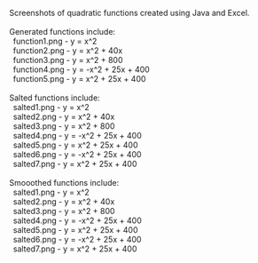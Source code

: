 Screenshots of quadratic functions created using Java and Excel. <br />
<br />
Generated functions include: <br />
&ensp;function1.png - y = x^2 <br />
&ensp;function2.png - y = x^2 + 40x <br />
&ensp;function3.png - y = x^2 + 800 <br />
&ensp;function4.png - y = -x^2 + 25x + 400 <br />
&ensp;function5.png - y = x^2 + 25x + 400 <br />
<br />
Salted functions include: <br />
&ensp;salted1.png - y = x^2 <br />
&ensp;salted2.png - y = x^2 + 40x <br />
&ensp;salted3.png - y = x^2 + 800 <br />
&ensp;salted4.png - y = -x^2 + 25x + 400 <br />
&ensp;salted5.png - y = x^2 + 25x + 400 <br />
&ensp;salted6.png - y = -x^2 + 25x + 400 <br />
&ensp;salted7.png - y = x^2 + 25x + 400 <br />
<br />
Smooothed functions include: <br />
&ensp;salted1.png - y = x^2 <br />
&ensp;salted2.png - y = x^2 + 40x <br />
&ensp;salted3.png - y = x^2 + 800 <br />
&ensp;salted4.png - y = -x^2 + 25x + 400 <br />
&ensp;salted5.png - y = x^2 + 25x + 400 <br />
&ensp;salted6.png - y = -x^2 + 25x + 400 <br />
&ensp;salted7.png - y = x^2 + 25x + 400 <br />
